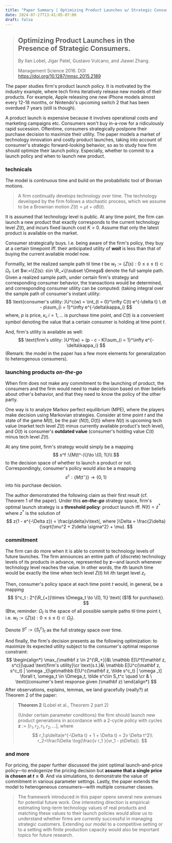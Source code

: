 ```yaml
---
title: "Paper Summary | Optimizing Product Launches w/ Strategic Consumers"
date: 2024-07-27T13:41:05-07:00
draft: false
---
```


> ## Optimizing Product Launches in the Presence of Strategic Consumers. 
>
> By Ilan Lobel, Jigar Patel, Gustavo Vulcano, and Jiawei Zhang. 
>
> Management Science 2016. DOI https://doi.org/10.1287/mnsc.2015.2189

The paper studies firm's product launch policy. It is motivated by the industry example, where tech firms iteratively release new models of their products. For example, Apple releasing one new iPhone models almost every 12-18 months, or Nintendo's upcoming switch 2 that has been overdued 7 years (still is though).

A product launch is expensive because it involves operational costs and marketing campaigns etc. Consumers won't buy in-a-row for a ridiculously rapid sucession. Oftentime, consumers strategically postpone their purchase decision to maximize their utility. The paper models a market of technology innovation and costly product launches, taking into account of consumer's strategic forward-looking behavior, so as to study how firm should optimize their launch policy. Especially, whether to commit to a launch policy and when to launch new product.

### technicals

The model is continuous time and build on the probabilistic tool of Bronian motions.

> A firm continually develops technology over time. The technology developed by the firm follows a stochastic process, which we assume to be a Brownian motion $Z(t) = \mu t + \sigma B(t)$.

It is assumed that technology level is public. At any time point, the firm can launch a new product that exactly corresponds to the current technology level $Z(t)$, and incurs fixed launch cost $K > 0$. Assume that only the latest product is available on the market.

Consumer strategically buys. I.e. being aware of the firm's policy, they buy at a certain timepoint iff. their anticipated utility of ***wait*** is less than that of buying the current available model now.

Formallly, let the realized sample path til time $t$ be $w_t :=\{Z(s): 0\le s \le t\}\subset \Omega_t$. Let $w:=\{Z(s): s\in \R_+\}\subset \Omega$ denote the full sample path. Given a realized sample path, under certain firm's strategy and corresponding consumer behavior, the transactions would be determined, and corresponding consumer utility can be computed: (taking integral over the sample path of consumer's instant utility:
$$
\text{consumer's utility: }U^c(w) = \int_{t = 0}^\infty C(t) e^{-\delta t} \ dt - p\sum_{i = 1}^\infty e^{-\delta\kappa_i}
$$
where, $p$ is price, $\kappa_i, i = 1, \ldots$ is purchase time point, and $C(t)$ is a convenient symbol denoting the value that a certain consumer is holding at time point $t$. 

And, firm's utility is available as well:
$$
\text{firm's utility: }U^f(w) = (p - c - K)\sum_{i = 1}^\infty e^{-\delta\kappa_i}
$$
(Remark: the model in the paper has a few more elements for generalization to heterogenous consumers).

### launching products ***on-the-go***

When firm does not make any commitment to the launching of product, the consumers and the firm would need to make decision based on thier beliefs about other's behavior, and that they need to know the policy of the other party.

One way is to analyze Markov perfect equilibrium (MPE), where the players make decision using Markovian strategies. Consider at time point $t$ and the state of the game $M(t)$, be the pair $(N(t), O(t))$ where $N(t)$ is upcoming tech value (market tech level $Z(t)$ minus currently available product's tech level), and $O(t)$ is consumer's **outdated value** (consumer's holding value $C(t)$ minus tech level $Z(t)$.

At any time point, firm's strategy would simply be a mapping
$$
s^f :\{M(t^-)\}\to \{0, 1\}\\
$$
to the decision space of whether to launch a product or not. Correspondingly, consumer's policy would also be a mapping
$$
s^c :\{M(t^-)\}\to \{0, 1\}
$$
into his purchase decision.

The author demonstrated the following claim as their first result (cf. Theorem 1 of the paper). Under this ***on-the-go*** strategy space, firm's optimal launch strategy is a **threshold policy**: product launch iff. $N(t) = z^*$ where $z^*$ is the solution of
$$
z(1 - e^{-\Delta z}) = \frac{p\delta}v\text{, where }\Delta = \frac{2\delta}{\sqrt{\mu^2 + 2\delta \sigma^2} + \mu}. 
$$

### commitment

The firm can do more when it is able to commit to technology levels of future launches. The firm announces an entire path of (discrete) technology levels of its products in advance, represented by $\mathbf z$—and launch whenever technology level reaches the value. In other words, the $i$th launch time would be exactly the time when tech level $Z(t)$ hit $i$th target level $z_i$.

Then, consumer's policy space at each time point $t$ would, in general, be a mapping
$$
S^c_t : 2^{\R_{+}}\times \Omega_t \to \{0, 1\} \text{ ($1$ for purchase)}.
$$
(Btw, reminder: $\Omega_t$ is the space of all possible sample paths til time point $t$, i.e. $w_t :=\{Z(s): 0\le s \le t\}\subset \Omega_t$).

Denote $S^c := \{S_t^c\}_t$ as the full strategy space over time.

And finally, the firm's decision presents as the following optimization: to maximize its expected utility subject to the consumer's optimal response constraint:
$$
\begin{align*}
\max_{\mathbf z \in 2^{\R_+}}&\  \mathbb E[U^f(\mathbf z, s^c)]\quad \text{firm's utility}\cr
\text{s.t.}&\  \mathbb E[U^c(\mathbf z, s^c_t) | \omega _t]\ge\mathbb E[U^c(\mathbf z, \tilde s^c_t) | \omega _t] \forall t, \omega_t \in \Omega_t, \tilde s^c\in S_t^c \quad \cr
& \ \text{(consumer's best response given }\mathbf z)
\end{align*}
$$
After observations, explains, lemmas, we land gracefully (really?) at Theorem 2 of the paper:

> **Theorem 2** (Lobel et al., Theorem 2 part 2)
>
> (Under certain parameter conditions) the firm should launch new product generations in accordance with a 2-cycle policy with cycles $\mathbf z := [r_1, r_2, r_1, r_2, \ldots]$, where
> $$
> r_1:p\delta(e^{-\Delta t} + 1 + \Delta t) = 2v \Delta t^2\\
> r_2=\frac1\Delta \log(\frac{v r_1 }{vr_1 - p\Delta}).
> $$

### and more

For pricing, the paper further discussed the joint optimal launch-and-price policy—to endogenize the pricing decision but **assume that a single price is chosen at $t = 0$**. And via simulations, to demonstrate the value of commitment in various parameter settings. Lastly, the paper extends the model to heterogeneous consumers—with multiple consumer classes.

> The framework introduced in this paper opens several new avenues for potential future work. One interesting direction is empirical: estimating long-term technology values of real products and matching these values to their launch policies would allow us to understand whether firms are currently successful in managing strategic customers. Extending our model to a competitive setting or to a setting with finite production capacity would also be important topics for future research.
